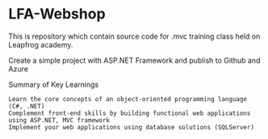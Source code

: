 # LFA-Webshop
This is repository which contain source code for .mvc training class held on Leapfrog academy.

Create a simple project with ASP.NET Framework and publish to Github and Azure


Summary of Key Learnings

    Learn the core concepts of an object‐oriented programming language (C#, .NET)
    Complement front‐end skills by building functional web applications using ASP.NET, MVC framework
    Implement your web applications using database solutions (SQLServer)


